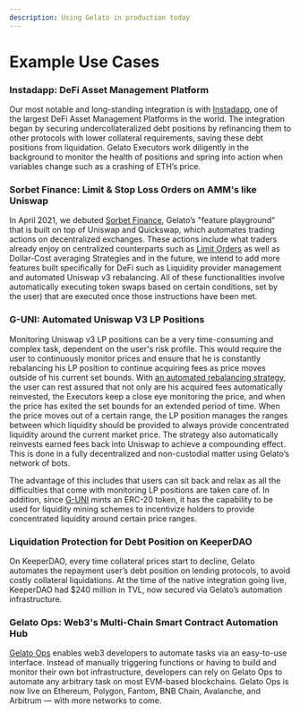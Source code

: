 ```yaml
---
description: Using Gelato in production today
---
```


# Example Use Cases

### **Instadapp:** DeFi Asset Management Platform

Our most notable and long-standing integration is with [Instadapp](https://medium.com/gelato-network/instadapp-turns-on-defi-automation-powered-by-gelato-network-c964a5a61791?source=collection\_home---4------6-----------------------), one of the largest DeFi Asset Management Platforms in the world. The integration began by securing undercollateralized debt positions by refinancing them to other protocols with lower collateral requirements, saving these debt positions from liquidation. Gelato Executors work diligently in the background to monitor the health of positions and spring into action when variables change such as a crashing of ETH’s price.

### **Sorbet Finance:** Limit & Stop Loss Orders on AMM's like Uniswap

In April 2021, we debuted [Sorbet Finance](https://www.sorbet.finance), Gelato’s "feature playground" that is built on top of Uniswap and Quickswap, which automates trading actions on decentralized exchanges. These actions include what traders already enjoy on centralized counterparts such as [Limit Orders](https://www.sorbet.finance/limit-order) as well as Dollar-Cost averaging Strategies and in the future, we intend to add more features built specifically for DeFi such as Liquidity provider management and automated Uniswap v3 rebalancing. All of these functionalities involve automatically executing token swaps based on certain conditions, set by the user) that are executed once those instructions have been met.

### **G-UNI: Automated Uniswap V3 LP Positions**

Monitoring Uniswap v3 LP positions can be a very time-consuming and complex task, dependent on the user's risk profile. This would require the user to continuously monitor prices and ensure that he is constantly rebalancing his LP position to continue acquiring fees as price moves outside of his current set bounds. With [an automated rebalancing strategy](https://medium.com/gelato-network/lp-like-a-pro-in-uni-v3-auto-rebalancing-2b8f98aa81ab), the user can rest assured that not only are his acquired fees automatically reinvested, the Executors keep a close eye monitoring the price, and when the price has exited the set bounds for an extended period of time. When the price moves out of a certain range, the LP position manages the ranges between which liquidity should be provided to always provide concentrated liquidity around the current market price. The strategy also automatically reinvests earned fees back into Uniswap to achieve a compounding effect. This is done in a fully decentralized and non-custodial matter using Gelato’s network of bots.   &#x20;

The advantage of this includes that users can sit back and relax as all the difficulties that come with monitoring LP positions are taken care of. In addition, since [G-UNI](https://medium.com/gelato-network/lp-like-a-pro-in-uni-v3-auto-rebalancing-2b8f98aa81ab) mints an ERC-20 token, it has the capability to be used for liquidity mining schemes to incentivize holders to provide concentrated liquidity around certain price ranges.&#x20;

### Liquidation Protection for Debt Position on KeeperDAO

On KeeperDAO, every time collateral prices start to decline, Gelato automates the repayment user’s debt position on lending protocols, to avoid costly collateral liquidations. At the time of the native integration going live, KeeperDAO had $240 million in TVL, now secured via Gelato’s automation infrastructure.

### Gelato Ops: Web3's Multi-Chain Smart Contract Automation Hub

[Gelato Ops](https://ops.gelato.network) enables web3 developers to automate tasks via an easy-to-use interface. Instead of manually triggering functions or having to build and monitor their own bot infrastructure, developers can rely on Gelato Ops to automate any arbitrary task on most EVM-based blockchains. Gelato Ops is now live on Ethereum, Polygon, Fantom, BNB Chain, Avalanche, and Arbitrum — with more networks to come.

